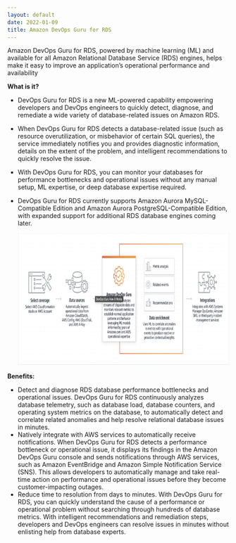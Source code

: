 ```yaml
---
layout: default
date: 2022-01-09
title: Amazon DevOps Guru for RDS
---
```


Amazon DevOps Guru for RDS, powered by machine learning (ML) and available for all Amazon Relational Database Service (RDS) engines, helps make it easy to improve an application’s operational performance and availability

**What is it?**
  - DevOps Guru for RDS is a new ML-powered capability empowering developers and DevOps engineers to quickly detect, diagnose, and remediate a wide variety of database-related issues on Amazon RDS. 
  - When DevOps Guru for RDS detects a database-related issue (such as resource overutilization, or misbehavior of certain SQL queries), the service immediately notifies you and provides diagnostic information, details on the extent of the problem, and intelligent recommendations to quickly resolve the issue. 
  - With DevOps Guru for RDS, you can monitor your databases for performance bottlenecks and operational issues without any manual setup, ML expertise, or deep database expertise required. 
  - DevOps Guru for RDS currently supports Amazon Aurora MySQL-Compatible Edition and Amazon Aurora PostgreSQL-Compatible Edition, with expanded support for additional RDS database engines coming later.

    <img src="images/devops-guru-rds/image1.png" class="inline" width="700" height="300"/>

**Benefits:**
  - Detect and diagnose RDS database performance bottlenecks and operational issues. DevOps Guru for RDS continuously analyzes database telemetry, such as database load, database counters, and operating system metrics on the database, to automatically detect and correlate related anomalies and help resolve relational database issues in minutes.
  - Natively integrate with AWS services to automatically receive notifications. When DevOps Guru for RDS detects a performance bottleneck or operational issue, it displays its findings in the Amazon DevOps Guru console and sends notifications through AWS services, such as Amazon EventBridge and Amazon Simple Notification Service (SNS). This allows developers to automatically manage and take real-time action on performance and operational issues before they become customer-impacting outages.
  - Reduce time to resolution from days to minutes. With DevOps Guru for RDS, you can quickly understand the cause of a performance or operational problem without searching through hundreds of database metrics. With intelligent recommendations and remediation steps, developers and DevOps engineers can resolve issues in minutes without enlisting help from database experts.
